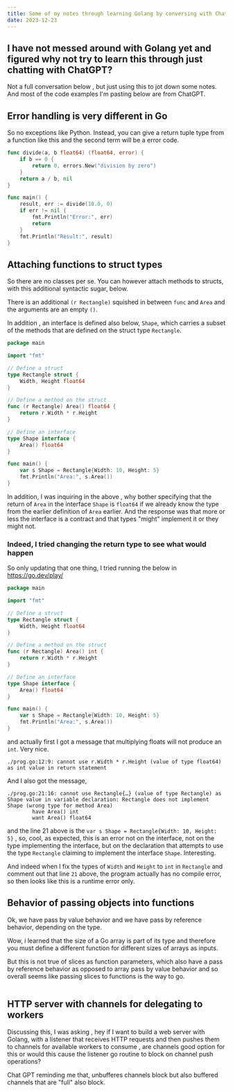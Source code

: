 ```yaml
---
title: Some of my notes through learning Golang by conversing with ChatGPT
date: 2023-12-23
---
```


## I have not messed around with Golang yet and figured why not try to learn this through just chatting with ChatGPT? 

Not a full conversation below , but just using this to jot down some notes. And most of the code examples I'm pasting below are from ChatGPT.


## Error handling is very different in Go
So no exceptions like Python. Instead, you can give a return tuple type from a function like this and the second term will be a error code.


```go
func divide(a, b float64) (float64, error) {
    if b == 0 {
        return 0, errors.New("division by zero")
    }
    return a / b, nil
}

func main() {
    result, err := divide(10.0, 0)
    if err != nil {
        fmt.Println("Error:", err)
        return
    }
    fmt.Println("Result:", result)
}

```

## Attaching functions to struct types 
So there are no classes per se. You can however attach methods to structs, with this additional syntactic sugar, below. 

There is an additional `(r Rectangle)` squished in between `func` and `Area` and the arguments are an empty `()`. 

In addition , an interface is defined also below, `Shape`, which carries a subset of the methods that are defined on the struct type `Rectangle`.

```go
package main

import "fmt"

// Define a struct
type Rectangle struct {
    Width, Height float64
}

// Define a method on the struct
func (r Rectangle) Area() float64 {
    return r.Width * r.Height
}

// Define an interface
type Shape interface {
    Area() float64
}

func main() {
    var s Shape = Rectangle{Width: 10, Height: 5}
    fmt.Println("Area:", s.Area())
}
```

In addition, I was inquiring in the above , why bother specifying that the return of `Area` in the interface `Shape` is `float64` if we already know the type from the earlier definition of `Area` earlier. And the response was that more or less the interface is a contract and that types "might" implement  it or they might not. 

### Indeed, I tried changing the return type to see what would happen
So only updating that one thing, I tried running the below in https://go.dev/play/ 
```go
package main

import "fmt"

// Define a struct
type Rectangle struct {
	Width, Height float64
}

// Define a method on the struct
func (r Rectangle) Area() int {
	return r.Width * r.Height
}

// Define an interface
type Shape interface {
	Area() float64
}

func main() {
	var s Shape = Rectangle{Width: 10, Height: 5}
	fmt.Println("Area:", s.Area())
}
```

and actually first I got a message that multiplying floats will not produce an `int`. Very nice.
```
./prog.go:12:9: cannot use r.Width * r.Height (value of type float64) as int value in return statement
```
And I also got the message, 

```
./prog.go:21:16: cannot use Rectangle{…} (value of type Rectangle) as Shape value in variable declaration: Rectangle does not implement Shape (wrong type for method Area)
		have Area() int
		want Area() float64
```
and the line 21 above is the `var s Shape = Rectangle{Width: 10, Height: 5}` , so, cool, as expected, this is an error not on the interface, not on the type implementing the interface, but on the declaration that attempts to use the type `Rectangle` claiming to implement the interface `Shape`. Interesting.

And indeed when I fix the types of `Width` and `Height` to `int` in `Rectangle` and comment out that line `21` above, the program actually has no compile error, so then looks like this is a runtime error only.

## Behavior of passing objects into functions
Ok, we have pass by value behavior and we have pass by reference behavior, depending on the type. 

Wow, i learned that the size of a Go array is part of its type and therefore you must define a different function for different sizes of arrays as inputs. 

But this is not true of slices as function parameters, which   also have a pass by reference behavior as opposed to array pass by value behavior and so overall seems like passing slices to functions is the way to go.

```go
```

## HTTP server with channels for delegating to  workers

Discussing this, I was asking , hey if I want to build a web server with Golang, with a listener that receives HTTP requests and then pushes them to channels for available workers to consume , are channels good option for this or would this cause the listener go routine to block on channel push operations? 

Chat GPT reminding me that, unbufferes channels block but also buffered channels that are "full" also block. 

